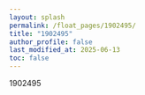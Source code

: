 ```yaml
---
layout: splash
permalink: /float_pages/1902495/
title: "1902495"
author_profile: false
last_modified_at: 2025-06-13
toc: false
---
```

 
1902495

